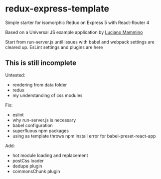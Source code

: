 # redux-express-template
Simple starter for isomorphic Redux on Express 5 with React-Router 4

Based on a Universal JS example application by [Luciano Mammino](https://github.com/lmammino)

Start from run-server.js until issues with babel and webpack settings are cleared up.
EsLint settings and plugins are here

This is still incomplete
-----------------------
Untested:
- rendering from data folder
- redux
- my understanding of css modules 

Fix:
- eslint
- why run-server.js is necessary
- babel configuration
- superfluous npm packages
- using as template throws npm install error for babel-preset-react-app

Add:
- hot module loading and replacement
- postCss loader
- dedupe plugin
- commonsChunk plugin

